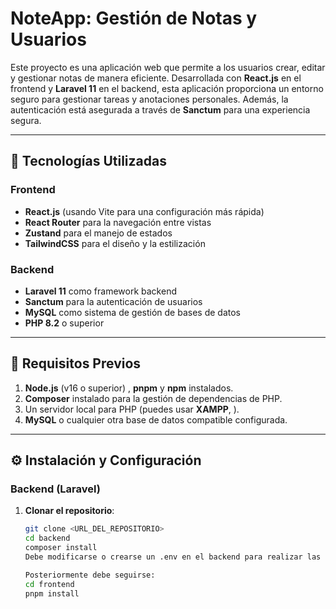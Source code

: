 # **NoteApp: Gestión de Notas y Usuarios**

Este proyecto es una aplicación web que permite a los usuarios crear, editar y gestionar notas de manera eficiente. Desarrollada con **React.js** en el frontend y **Laravel 11** en el backend, esta aplicación proporciona un entorno seguro para gestionar tareas y anotaciones personales. Además, la autenticación está asegurada a través de **Sanctum** para una experiencia segura.

---

## 🚀 **Tecnologías Utilizadas**

### **Frontend**
- **React.js** (usando Vite para una configuración más rápida)
- **React Router** para la navegación entre vistas
- **Zustand** para el manejo de estados
- **TailwindCSS** para el diseño y la estilización

### **Backend**
- **Laravel 11** como framework backend
- **Sanctum** para la autenticación de usuarios
- **MySQL** como sistema de gestión de bases de datos
- **PHP 8.2** o superior

---

## 🔧 **Requisitos Previos**

1. **Node.js** (v16 o superior) , **pnpm** y **npm** instalados.
2. **Composer** instalado para la gestión de dependencias de PHP.
3. Un servidor local para PHP (puedes usar **XAMPP**, ).
4. **MySQL** o cualquier otra base de datos compatible configurada.

---

## ⚙️ **Instalación y Configuración**

### **Backend (Laravel)**

1. **Clonar el repositorio**:
   ```bash
   git clone <URL_DEL_REPOSITORIO>
   cd backend
   composer install
   Debe modificarse o crearse un .env en el backend para realizar las migraciones y asociarse una base de datos compatible.

   Posteriormente debe seguirse:
   cd frontend
   pnpm install
